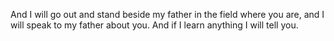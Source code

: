 And I will go out and stand beside my father in the field where you are, and I will speak to my father about you. And if I learn anything I will tell you.
